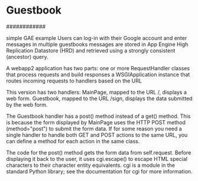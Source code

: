 # Guestbook
############

simple GAE example
Users can log-in with their Google account and enter messages in multiple guestbooks
messages are stored in App Engine High Replication Datastore (HRD) 
and retrieved using a strongly consistent (ancestor) query.

A webapp2 application has two parts:
one or more RequestHandler classes that process requests and build responses
a WSGIApplication instance that routes incoming requests to handlers based on the URL

This version has two handlers: 
MainPage, mapped to the URL /, displays a web form. 
Guestbook, mapped to the URL /sign, displays the data submitted by the web form.

The Guestbook handler has a post() method instead of a get() method. 
This is because the form displayed by MainPage uses the HTTP POST method (method="post") 
to submit the form data. If for some reason you need a single handler to handle both 
GET and POST actions to the same URL, you can define a method for each action in the 
same class.

The code for the post() method gets the form data from self.request. 
Before displaying it back to the user, it uses cgi.escape() to escape HTML special 
characters to their character entity equivalents. cgi is a module in the standard 
Python library; see the documentation for cgi for more information.